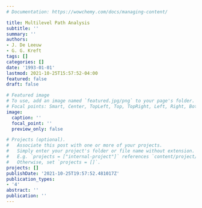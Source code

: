 ```yaml
---
# Documentation: https://wowchemy.com/docs/managing-content/

title: Multilevel Path Analysis
subtitle: ''
summary: ''
authors:
- J. De Leeuw
- G. G. Kreft
tags: []
categories: []
date: '1993-01-01'
lastmod: 2021-10-25T15:57:52-04:00
featured: false
draft: false

# Featured image
# To use, add an image named `featured.jpg/png` to your page's folder.
# Focal points: Smart, Center, TopLeft, Top, TopRight, Left, Right, BottomLeft, Bottom, BottomRight.
image:
  caption: ''
  focal_point: ''
  preview_only: false

# Projects (optional).
#   Associate this post with one or more of your projects.
#   Simply enter your project's folder or file name without extension.
#   E.g. `projects = ["internal-project"]` references `content/project/deep-learning/index.md`.
#   Otherwise, set `projects = []`.
projects: []
publishDate: '2021-10-25T19:57:52.481017Z'
publication_types:
- '4'
abstract: ''
publication: ''
---
```

